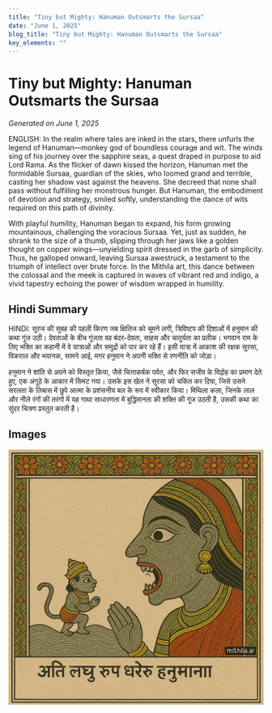 ```yaml
---
title: "Tiny but Mighty: Hanuman Outsmarts the Sursaa"
date: "June 1, 2025"
blog_title: "Tiny but Mighty: Hanuman Outsmarts the Sursaa"
key_elements: ""
---
```


# Tiny but Mighty: Hanuman Outsmarts the Sursaa

*Generated on June 1, 2025*

ENGLISH:
In the realm where tales are inked in the stars, there unfurls the legend of Hanuman—monkey god of boundless courage and wit. The winds sing of his journey over the sapphire seas, a quest draped in purpose to aid Lord Rama. As the flicker of dawn kissed the horizon, Hanuman met the formidable Sursaa, guardian of the skies, who loomed grand and terrible, casting her shadow vast against the heavens. She decreed that none shall pass without fulfilling her monstrous hunger. But Hanuman, the embodiment of devotion and strategy, smiled softly, understanding the dance of wits required on this path of divinity.

With playful humility, Hanuman began to expand, his form growing mountainous, challenging the voracious Sursaa. Yet, just as sudden, he shrank to the size of a thumb, slipping through her jaws like a golden thought on copper wings—unyielding spirit dressed in the garb of simplicity. Thus, he galloped onward, leaving Sursaa awestruck, a testament to the triumph of intellect over brute force. In the Mithila art, this dance between the colossal and the meek is captured in waves of vibrant red and indigo, a vivid tapestry echoing the power of wisdom wrapped in humility.

## Hindi Summary

HINDI:
सूरज की सुबह की पहली किरण जब क्षितिज को चूमने लगी, त्रिविष्टप की दिशाओं में हनुमान की कथा गूंज उठी। देवताओं के बीच गूंजता वह बंदर-देवता, साहस और चातुर्यता का प्रतीक। भगवान राम के लिए भक्ति का कहानी में वे यात्राओं और समुद्रों को पार कर रहे हैं। इसी यात्रा में आकाश की रक्षक सुरसा, विकराल और भयानक, सामने आई, मगर हनुमान ने अपनी भक्ति से रणनीति को जोड़ा। 

हनुमान ने शांति से अपने को विस्तृत किया, जैसे चित्ताकर्षक पर्वत, और फिर सजीव के विद्रोह का प्रमाण देते हुए, एक अंगूठे के आकार में सिमट गया। उसके इस खेल ने सुरसा को चकित कर दिया, जिसे उसने सरलता के लिबास में छुपे आत्मा के प्रशंसनीय बल के रूप में स्वीकार किया। मिथिला कला, जिनके लाल और नीले रंगों की तरंगों में यह गाथा साधारणता में बुद्धिमानता की शक्ति की गूंज उठती है, उसकी कथा का सुंदर चित्रण प्रस्तुत करती है।

## Images

![Tiny but Mighty: Hanuman Outsmarts the Sursaa - Variation 1](https://raw.githubusercontent.com/amarshat/mithila-content/main/images/2025/06/2025-06-01-am-tinybutmightyhanumanoutsmartsthesursaa1.png)
